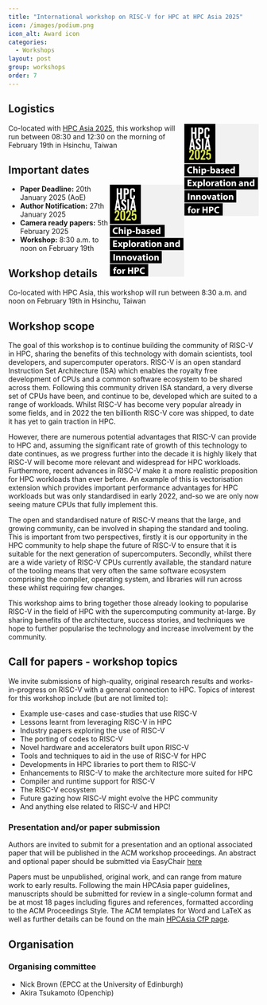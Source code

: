 ```yaml
---
title: "International workshop on RISC-V for HPC at HPC Asia 2025"
icon: /images/podium.png
icon_alt: Award icon
categories:
  - Workshops
layout: post
group: workshops
order: 7
---
```


## Logistics
<img align="right" src="/images/hpc_asia25_logo-small.png" width=150>

Co-located with <a href="https://event1.nchc.org.tw/hpcasia2025/index.html">HPC Asia 2025</a>, this workshop will run between 08:30 and 12:30 on the morning of February 19th in Hsinchu, Taiwan

## Important dates
<img align="right" src="/images/hpc_asia25_logo-small.png" width=150>

* **Paper Deadline:** 20th January 2025 (AoE)
* **Author Notification:** 27th January 2025
* **Camera ready papers:** 5th February 2025
* **Workshop:** 8:30 a.m. to noon on February 19th

## Workshop details
Co-located with HPC Asia, this workshop will run between 8:30 a.m. and noon on February 19th in Hsinchu, Taiwan

## Workshop scope
The goal of this workshop is to continue building the community of RISC-V in HPC, sharing the benefits of this technology with domain scientists, tool developers, and supercomputer operators. RISC-V is an open standard Instruction Set Architecture (ISA) which enables the royalty free development of CPUs and a common software ecosystem to be shared across them. Following this community driven ISA standard, a very diverse set of CPUs have been, and continue to be, developed which are suited to a range of workloads. Whilst RISC-V has become very popular already in some fields, and in 2022 the ten billionth RISC-V core was shipped, to date it has yet to gain traction in HPC.

However, there are numerous potential advantages that RISC-V can provide to HPC and, assuming the significant rate of growth of this technology to date continues, as we progress further into the decade it is highly likely that RISC-V will become more relevant and widespread for HPC workloads. Furthermore, recent advances in RISC-V make it a more realistic proposition for HPC workloads than ever before. An example of this is vectorisation extension which provides important performance advantages for HPC workloads but was only standardised in early 2022, and-so we are only now seeing mature CPUs that fully implement this.

The open and standardised nature of RISC-V means that the large, and growing community, can be involved in shaping the standard and tooling. This is important from two perspectives, firstly it is our opportunity in the HPC community to help shape the future of RISC-V to ensure that it is suitable for the next generation of supercomputers. Secondly, whilst there are a wide variety of RISC-V CPUs currently available, the standard nature of the tooling means that very often the same software ecosystem comprising the compiler, operating system, and libraries will run across these whilst requiring few changes.

This workshop aims to bring together those already looking to popularise RISC-V in the field of HPC with the supercomputing community at-large. By sharing benefits of the architecture, success stories, and techniques we hope to further popularise the technology and increase involvement by the community. 

## Call for papers - workshop topics

We invite submissions of high-quality, original research results and works-in-progress on RISC-V with a general connection to HPC. Topics of interest for this workshop include (but are not limited to):

* Example use-cases and case-studies that use RISC-V
* Lessons learnt from leveraging RISC-V in HPC
* Industry papers exploring the use of RISC-V
* The porting of codes to RISC-V
* Novel hardware and accelerators built upon RISC-V
* Tools and techniques to aid in the use of RISC-V for HPC
* Developments in HPC libraries to port them to RISC-V
* Enhancements to RISC-V to make the architecture more suited for HPC
* Compiler and runtime support for RISC-V
* The RISC-V ecosystem
* Future gazing how RISC-V might evolve the HPC community
* And anything else related to RISC-V and HPC!

### Presentation and/or paper submission

Authors are invited to submit for a presentation and an optional associated paper that will be published in the ACM workshop proceedings. An abstract and optional paper should be submitted via EasyChair [here](https://easychair.org/my/conference?conf=riscvhpcasia25)

Papers must be unpublished, original work, and can range from mature work to early results. Following the main HPCAsia paper guidelines,  manuscripts should be submitted for review in a single-column format and be at most 18 pages including figures and references, formatted according to the ACM Proceedings Style. The ACM templates for Word and LaTeX as well as further details can be found on the main [HPCAsia CfP page](https://event1.nchc.org.tw/hpcasia2025/papers.html).

## Organisation 

### Organising committee

* Nick Brown (EPCC at the University of Edinburgh)
* Akira Tsukamoto (Openchip)
